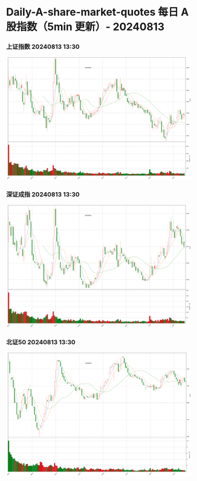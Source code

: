 
# Daily-A-share-market-quotes 每日 A 股指数（5min 更新）- 20240813

### 上证指数 20240813 13:30
![](./fig/2024/8/20240813-sh000001.png)

### 深证成指 20240813 13:30
![](./fig/2024/8/20240813-sz399001.png)

### 北证50 20240813 13:30
![](./fig/2024/8/20240813-bj899050.png)
